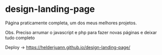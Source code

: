 # design-landing-page

Página praticamente completa, um dos meus melhores projetos.

Obs. Preciso arrumar o javascript e php para fazer novas páginas e deixar tudo completo

Deploy -> https://helderjuann.github.io/design-landing-page/
